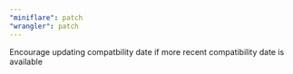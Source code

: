 ```yaml
---
"miniflare": patch
"wrangler": patch
---
```


Encourage updating compatbility date if more recent compatibility date is available
